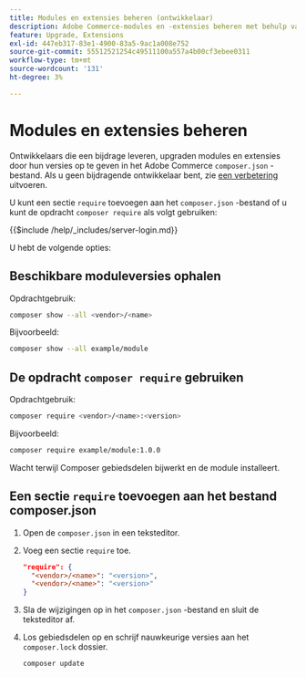 ```yaml
---
title: Modules en extensies beheren (ontwikkelaar)
description: Adobe Commerce-modules en -extensies beheren met behulp van de opdrachtregelinterface en Composer-pakketbeheer.
feature: Upgrade, Extensions
exl-id: 447eb317-83e1-4900-83a5-9ac1a008e752
source-git-commit: 55512521254c49511100a557a4b00cf3ebee0311
workflow-type: tm+mt
source-wordcount: '131'
ht-degree: 3%

---
```


# Modules en extensies beheren

Ontwikkelaars die een bijdrage leveren, upgraden modules en extensies door hun versies op te geven in het Adobe Commerce `composer.json` -bestand. Als u geen bijdragende ontwikkelaar bent, zie [ een verbetering ](../implementation/perform-upgrade.md) uitvoeren.

U kunt een sectie `require` toevoegen aan het `composer.json` -bestand of u kunt de opdracht `composer require` als volgt gebruiken:

{{$include /help/_includes/server-login.md}}

U hebt de volgende opties:

## Beschikbare moduleversies ophalen

Opdrachtgebruik:

```bash
composer show --all <vendor>/<name>
```

Bijvoorbeeld:

```bash
composer show --all example/module
```

## De opdracht `composer require` gebruiken

Opdrachtgebruik:

```bash
composer require <vendor>/<name>:<version>
```

Bijvoorbeeld:

```bash
composer require example/module:1.0.0
```

Wacht terwijl Composer gebiedsdelen bijwerkt en de module installeert.

## Een sectie `require` toevoegen aan het bestand composer.json

1. Open de `composer.json` in een teksteditor.

1. Voeg een sectie `require` toe.

   ```json
   "require": {
     "<vendor>/<name>": "<version>",
     "<vendor>/<name>": "<version>"
   }
   ```

1. Sla de wijzigingen op in het `composer.json` -bestand en sluit de teksteditor af.

1. Los gebiedsdelen op en schrijf nauwkeurige versies aan het `composer.lock` dossier.

   ```bash
   composer update
   ```

<!-- Last updated from includes: 2022-09-08 16:00:49 -->
